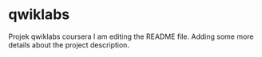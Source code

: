 # qwiklabs
Projek qwiklabs coursera
I am editing the README file. Adding some more details about the project description.
